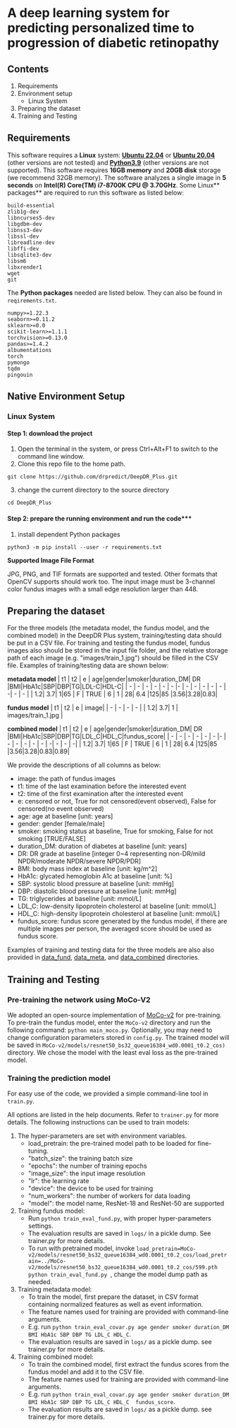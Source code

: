 # A deep learning system for predicting personalized time to progression of diabetic retinopathy

## Contents

1. Requirements
2. Environment setup
    * Linux System
3. Preparing the dataset
4. Training and Testing

## Requirements

This software requires a **Linux** system: [**Ubuntu 22.04**](https://ubuntu.com/download/desktop) or  [**Ubuntu 20.04**](https://ubuntu.com/download/desktop) (other versions are not tested)   and  [**Python3.9**](https://www.python.org) (other versions are not supported). This software requires **16GB memory** and **20GB disk** storage (we recommend 32GB memory). The software analyzes a single image in **5 seconds** on **Intel(R) Core(TM) i7-8700K CPU @ 3.70GHz**. Some Linux** packages** are required to run this software as listed below:

```
build-essential
zlib1g-dev
libncurses5-dev
libgdbm-dev
libnss3-dev
libssl-dev
libreadline-dev
libffi-dev
libsqlite3-dev
libsm6
libxrender1
wget
git
```

The **Python packages** needed are listed below. They can also be found in `reqirements.txt`.

```
numpy>=1.22.3
seaborn>=0.11.2
sklearn>=0.0
scikit-learn>=1.1.1
torchvision>=0.13.0
pandas>=1.4.2
albumentations
torch
pymongo
tqdm
pingouin
```

## Native Environment Setup

### Linux System

#### Step 1: download the project
1. Open the terminal in the system, or press Ctrl+Alt+F1 to switch to the command line window.
1. Clone this repo file to the home path.

```
git clone https://github.com/drpredict/DeepDR_Plus.git
```

3. change the current directory to the source directory

```
cd DeepDR_Plus
```

#### Step 2: prepare the running environment and run the code***

1. install dependent Python packages

```
python3 -m pip install --user -r requirements.txt
```

**Supported Image File Format**

JPG, PNG, and TIF formats are supported and tested. Other formats that OpenCV supports should work too. The input image must be 3-channel color fundus images with a small edge resolution larger than 448.


## Preparing the dataset

For the three models (the metadata model, the fundus model, and the combined model) in the DeepDR Plus system, training/testing data should be put in a CSV file. For training and testing the fundus model, fundus images also should be stored in the input file folder, and the relative storage path of each image (e.g. "images/train_1.jpg") should be filled in the CSV file. Examples of training/testing data are shown below:

**metadata model**
| t1 | t2 | e | age|gender|smoker|duration_DM| DR |BMI|HbA1c|SBP|DBP|TG|LDL-C|HDL-C|
| -  | -  | - | -  | -    | -    |-          | -  | - | -   | - | - | -| -   | -   |
| 1.2| 3.7| 1|65  | F    | TRUE | 6         | 1  | 28| 6.4 |125|85 |3.56|3.28|0.83|

**fundus model**
| t1 | t2 | e | image|
| -  | -  | - | -    |
| 1.2| 3.7| 1 | images/train_1.jpg |

**combined model**
| t1 | t2 | e | age|gender|smoker|duration_DM| DR |BMI|HbA1c|SBP|DBP|TG|LDL_C|HDL_C|fundus_score|
| -  | -  | - | -  | -    | -    |-          | -  | - | -   | - | - | -| -   | -   | -|
| 1.2| 3.7| 1|65  | F    | TRUE | 6         | 1  | 28| 6.4 |125|85 |3.56|3.28|0.83|0.89|

We provide the descriptions of all columns as below:
* image: the path of fundus images 
* t1: time of the last examination before the interested event
* t2: time of the first examination after the interested event
* e: censored or not, True for not censored(event observed), False for censored(no event observed)
* age: age at baseline [unit: years]
* gender: gender [female/male]
* smoker: smoking status at baseline, True for smoking, False for not smoking [TRUE/FALSE]
* duration_DM: duration of diabetes at baseline [unit: years]
* DR: DR grade at baseline [integer 0~4 representing non-DR/mild NPDR/moderate NPDR/severe NPDR/PDR]
* BMI: body mass index at baseline [unit: kg/m^2]
* HbA1c: glycated hemoglobin A1c at baseline [unit: %]
* SBP: systolic blood pressure at baseline [unit: mmHg]
* DBP: diastolic blood pressure at baseline [unit: mmHg]
* TG: triglycerides at baseline [unit: mmol/L]
* LDL_C: low-density lipoprotein cholesterol at baseline [unit: mmol/L]
* HDL_C: high-density lipoprotein cholesterol at baseline [unit: mmol/L]
* fundus_score: fundus score generated by the fundus model, if there are multiple images per person, the averaged score should be used as fundus score.

Examples of training and testing data for the three models are also also provided in [data_fund](data_fund), [data_meta](data_meta), and [data_combined](data_combined) directories. 

## Training and Testing
### Pre-training the network using MoCo-V2
We adopted an open-source implementation of [MoCo-v2](https://github.com/facebookresearch/moco-v2) for pre-training.
To pre-train the fundus model, enter the `MoCo-v2` directory and run the following command:
`python main_moco.py`. Optionally, you may need to change configuration parameters stored in `config.py`.
The trained model will be saved in `MoCo-v2/models/resnet50_bs32_queue16384_wd0.0001_t0.2_cos)` directory. We chose the model with the least eval loss as the pre-trained model.

### Training the prediction model
For easy use of the code, we provided a simple command-line tool in `train.py`.

All options are listed in the help documents. Refer to `trainer.py` for more details. The following instructions can be used to train models:

1. The hyper-parameters are set with environment variables.
    * load_pretrain: the pre-trained model path to be loaded for fine-tuning.
    * "batch_size": the training batch size
    * "epochs": the number of training epochs
    * "image_size": the input image resolution
    * "lr": the learning rate
    * "device": the device to be used for training
    * "num_workers": the number of workers for data loading
    * "model": the model name, ResNet-18 and ResNet-50 are supported
1. Training fundus model:
    * Run `python train_eval_fund.py`, with proper hyper-parameters settings.
    * The evaluation results are saved in `logs/` in a pickle dump. See trainer.py for more details.
    * To run with pretrained model, invoke `load_pretrain=MoCo-v2/models/resnet50_bs32_queue16384_wd0.0001_t0.2_cos/load_pretrain=../MoCo-v2/models/resnet50_bs32_queue16384_wd0.0001_t0.2_cos/599.pth python train_eval_fund.py `, change the model dump path as needed.
1. Training metadata model:
    * To train the model, first prepare the dataset, in CSV format containing normalized features as well as event information.
    * The feature names used for training are provided with command-line arguments.
    * E.g. run `python train_eval_covar.py age gender smoker duration_DM BMI HbA1c SBP DBP TG LDL_C HDL_C`.
    * The evaluation results are saved in `logs/` as a pickle dump. see trainer.py for more details.
1. Training combined model:
    * To train the combined model, first extract the fundus scores from the fundus model and add it to the CSV file.
    * The feature names used for training are provided with command-line arguments.
    * E.g. run `python train_eval_covar.py age gender smoker duration_DM BMI HbA1c SBP DBP TG LDL_C HDL_C  fundus_score`.
    * The evaluation results are saved in `logs/` as a pickle dump. see trainer.py for more details.